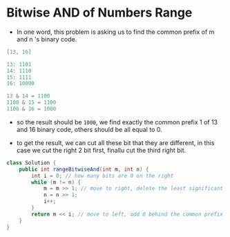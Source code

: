 # Bitwise AND of Numbers Range

* In one word, this problem is asking us to find the common prefix of m and n 's binary code.

```java
[13, 16]

13: 1101
14: 1110
15: 1111
16: 10000

13 & 14 = 1100
1100 & 15 = 1100
1100 & 16 = 1000
```

* so the result should be `1000`, we find exactly the common prefix 1 of 13 and 16 binary code, others should be all equal to 0.

* to get the result, we can cut all these bit that they are different, in this case we cut the right 2 bit first, finallu cut the third right bit.

```java
class Solution {
    public int rangeBitwiseAnd(int m, int n) {
        int i = 0; // how many bits are 0 on the right
        while (m != n) {
            m = m >> 1; // move to right, delete the least significant bit
            n = n >> 1;
            i++;
        }
        return m << i; // move to left, add 0 behind the common prefix
    }
}
```
